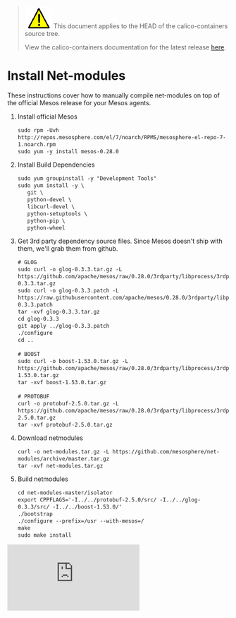 <!--- master only -->
> ![warning](../../images/warning.png) This document applies to the HEAD of the calico-containers source tree.
>
> View the calico-containers documentation for the latest release [here](https://github.com/projectcalico/calico-containers/blob/v0.17.0/README.md).
<!--- else
> You are viewing the calico-containers documentation for release **release**.
<!--- end of master only -->

# Install Net-modules
These instructions cover how to manually compile net-modules on
top of the official Mesos release for your Mesos agents.

1. Install official Mesos

   ```
   sudo rpm -Uvh http://repos.mesosphere.com/el/7/noarch/RPMS/mesosphere-el-repo-7-1.noarch.rpm
   sudo yum -y install mesos-0.28.0
    ```

2. Install Build Dependencies

   ```
   sudo yum groupinstall -y "Development Tools"
   sudo yum install -y \
      git \
      python-devel \
      libcurl-devel \
      python-setuptools \
      python-pip \
      python-wheel
    ```

3. Get 3rd party dependency source files. Since Mesos doesn't ship with them, we'll grab them from github.

   ```
   # GLOG
   sudo curl -o glog-0.3.3.tar.gz -L https://github.com/apache/mesos/raw/0.28.0/3rdparty/libprocess/3rdparty/glog-0.3.3.tar.gz
   sudo curl -o glog-0.3.3.patch -L https://raw.githubusercontent.com/apache/mesos/0.28.0/3rdparty/libprocess/3rdparty/glog-0.3.3.patch
   tar -xvf glog-0.3.3.tar.gz
   cd glog-0.3.3
   git apply ../glog-0.3.3.patch
   ./configure
   cd ..

   # BOOST
   sudo curl -o boost-1.53.0.tar.gz -L https://github.com/apache/mesos/raw/0.28.0/3rdparty/libprocess/3rdparty/boost-1.53.0.tar.gz
   tar -xvf boost-1.53.0.tar.gz

   # PROTOBUF
   curl -o protobuf-2.5.0.tar.gz -L https://github.com/apache/mesos/raw/0.28.0/3rdparty/libprocess/3rdparty/protobuf-2.5.0.tar.gz
   tar -xvf protobuf-2.5.0.tar.gz
   ```

4. Download netmodules

   ```
   curl -o net-modules.tar.gz -L https://github.com/mesosphere/net-modules/archive/master.tar.gz
   tar -xvf net-modules.tar.gz
   ```

5. Build netmodules

   ```
   cd net-modules-master/isolator
   export CPPFLAGS='-I../../protobuf-2.5.0/src/ -I../../glog-0.3.3/src/ -I../../boost-1.53.0/'
   ./bootstrap
   ./configure --prefix=/usr --with-mesos=/
   make
   sudo make install
   ```

[![Analytics](https://calico-ga-beacon.appspot.com/UA-52125893-3/calico-containers/docs/mesos/net-modules/README.md?pixel)](https://github.com/igrigorik/ga-beacon)
